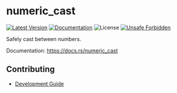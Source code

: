 # numeric_cast

[![Latest Version]][crates.io]
[![Documentation]][docs.rs] 
![License]
[![Unsafe Forbidden][unsafe-forbidden-badge]][unsafe-forbidden-url]

[crates.io]: https://crates.io/crates/numeric_cast
[Latest Version]: https://img.shields.io/crates/v/numeric_cast.svg
[Documentation]: https://docs.rs/numeric_cast/badge.svg
[docs.rs]: https://docs.rs/numeric_cast
[License]: https://img.shields.io/crates/l/numeric_cast.svg
[unsafe-forbidden-badge]: https://img.shields.io/badge/unsafe-forbidden-success.svg
[unsafe-forbidden-url]: https://github.com/rust-secure-code/safety-dance/

Safely cast between numbers.

Documentation: <https://docs.rs/numeric_cast>

## Contributing

+ [Development Guide](./CONTRIBUTING.md)
